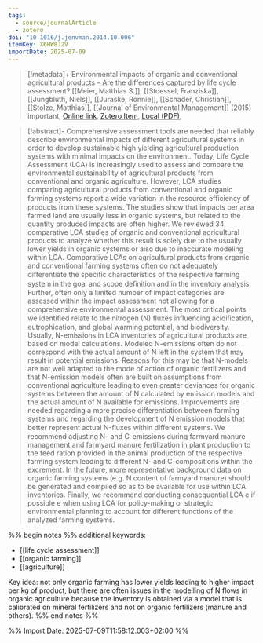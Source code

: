 ```yaml
---
tags:
  - source/journalArticle
  - zotero
doi: "10.1016/j.jenvman.2014.10.006"
itemKey: X6HW8J2V
importDate: 2025-07-09
---
```

>[!metadata]+
> Environmental impacts of organic and conventional agricultural products – Are the differences captured by life cycle assessment?
> [[Meier, Matthias S.]], [[Stoessel, Franziska]], [[Jungbluth, Niels]], [[Juraske, Ronnie]], [[Schader, Christian]], [[Stolze, Matthias]], 
> [[Journal of Environmental Management]] (2015)
> important, 
> [Online link](https://linkinghub.elsevier.com/retrieve/pii/S0301479714004964), [Zotero Item](zotero://select/library/items/X6HW8J2V), [Local (PDF)](file://C:/Users/aburg/Documents/references/zotero/storage/CCNY3UB4/Meier2015_Environmentalimpacts.pdf), 

>[!abstract]-
>Comprehensive assessment tools are needed that reliably describe environmental impacts of different agricultural systems in order to develop sustainable high yielding agricultural production systems with minimal impacts on the environment. Today, Life Cycle Assessment (LCA) is increasingly used to assess and compare the environmental sustainability of agricultural products from conventional and organic agriculture. However, LCA studies comparing agricultural products from conventional and organic farming systems report a wide variation in the resource efﬁciency of products from these systems. The studies show that impacts per area farmed land are usually less in organic systems, but related to the quantity produced impacts are often higher. We reviewed 34 comparative LCA studies of organic and conventional agricultural products to analyze whether this result is solely due to the usually lower yields in organic systems or also due to inaccurate modeling within LCA. Comparative LCAs on agricultural products from organic and conventional farming systems often do not adequately differentiate the speciﬁc characteristics of the respective farming system in the goal and scope deﬁnition and in the inventory analysis. Further, often only a limited number of impact categories are assessed within the impact assessment not allowing for a comprehensive environmental assessment. The most critical points we identiﬁed relate to the nitrogen (N) ﬂuxes inﬂuencing acidiﬁcation, eutrophication, and global warming potential, and biodiversity. Usually, N-emissions in LCA inventories of agricultural products are based on model calculations. Modeled N-emissions often do not correspond with the actual amount of N left in the system that may result in potential emissions. Reasons for this may be that N-models are not well adapted to the mode of action of organic fertilizers and that N-emission models often are built on assumptions from conventional agriculture leading to even greater deviances for organic systems between the amount of N calculated by emission models and the actual amount of N available for emissions. Improvements are needed regarding a more precise differentiation between farming systems and regarding the development of N emission models that better represent actual N-ﬂuxes within different systems. We recommend adjusting N- and C-emissions during farmyard manure management and farmyard manure fertilization in plant production to the feed ration provided in the animal production of the respective farming system leading to different N- and C-compositions within the excrement. In the future, more representative background data on organic farming systems (e.g. N content of farmyard manure) should be generated and compiled so as to be available for use within LCA inventories. Finally, we recommend conducting consequential LCA e if possible e when using LCA for policy-making or strategic environmental planning to account for different functions of the analyzed farming systems.

%% begin notes %%
additional keywords:
- [[life cycle assessment]]
- [[organic farming]]
- [[agriculture]]

Key idea: not only organic farming has lower yields leading to higher impact per kg of product, but there are often issues in the modelling of N flows in organic agriculture because the inventory is obtained via a model that is calibrated on mineral fertilizers and not on organic fertilizers (manure and others). 
%% end notes %%

%% Import Date: 2025-07-09T11:58:12.003+02:00 %%
